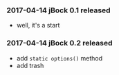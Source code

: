 ### 2017-04-14 jBock 0.1 released

* well, it's a start

### 2017-04-14 jBock 0.2 released

* add `static options()` method
* add trash
